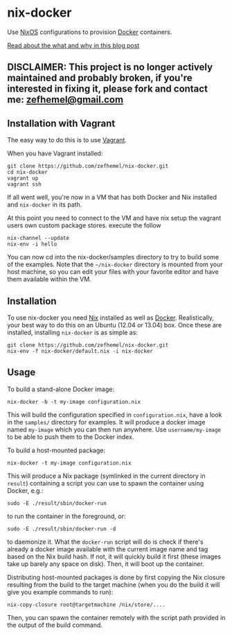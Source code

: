 nix-docker
==========

Use [NixOS](http://nixos.org/nixos) configurations to provision [Docker](http://docker.io) containers.

[Read about the what and why in this blog post](http://zef.me/6049/nix-docker)

DISCLAIMER: This project is no longer actively maintained and probably broken, if you're interested in fixing it, please fork and contact me: zefhemel@gmail.com
------------

Installation with Vagrant
-------------------------
The easy way to do this is to use [Vagrant](http://vagrantup.com).

When you have Vagrant installed:

    git clone https://github.com/zefhemel/nix-docker.git
    cd nix-docker
    vagrant up
    vagrant ssh

If all went well, you're now in a VM that has both Docker and Nix installed
and `nix-docker` in its path. 

At this point you need to connect to the VM and have nix setup the vagrant users own custom package stores. execute the follow

    nix-channel --update
    nix-env -i hello

You can now cd into the nix-docker/samples
directory to try to build some of the examples. Note that the `~/nix-docker`
directory is mounted from your host machine, so you can edit your files with
your favorite editor and have them available within the VM.

Installation
------------

To use nix-docker you need [Nix](http://nixos.org/nix) installed as well as
[Docker](http://www.docker.io). Realistically, your best way to do this on
an Ubuntu (12.04 or 13.04) box. Once these are installed, installing
`nix-docker` is as simple as:

    git clone https://github.com/zefhemel/nix-docker.git
    nix-env -f nix-docker/default.nix -i nix-docker

Usage
-----

To build a stand-alone Docker image:

    nix-docker -b -t my-image configuration.nix

This will build the configuration specified in `configuration.nix`, have a look
in the `samples/` directory for examples. It will produce a docker image named
`my-image` which you can then run anywhere. Use `username/my-image` to be able
to push them to the Docker index.

To build a host-mounted package:

    nix-docker -t my-image configuration.nix

This will produce a Nix package (symlinked in the current directory in `result`)
containing a script you can use to spawn the container using Docker, e.g.:

    sudo -E ./result/sbin/docker-run

to run the container in the foreground, or:

    sudo -E ./result/sbin/docker-run -d

to daemonize it. What the `docker-run` script will do is check if there's
already a docker image available with the current image name and tag based on
the Nix build hash. If not, it will quickly build it first (these images take up
barely any space on disk). Then, it will boot up the container.

Distributing host-mounted packages is done by first copying the Nix closure
resulting from the build to the target machine (when you do the build it
will give you example commands to run):

    nix-copy-closure root@targetmachine /nix/store/....

Then, you can spawn the container remotely with the script path provided
in the output of the build command.
